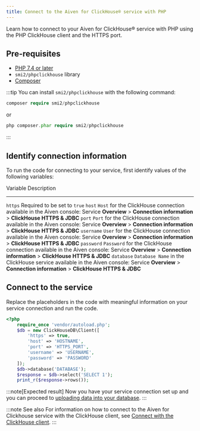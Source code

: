 ```yaml
---
title: Connect to the Aiven for ClickHouse® service with PHP
---
```


Learn how to connect to your Aiven for ClickHouse® service with PHP
using the PHP ClickHouse client and the HTTPS port.

## Pre-requisites

-   [PHP 7.4 or later](https://www.php.net/downloads)
-   `smi2/phpclickhouse` library
-   [Composer](https://getcomposer.org/)

:::tip
You can install `smi2/phpclickhouse` with the following command:

``` php
composer require smi2/phpclickhouse
```

or

``` php
php composer.phar require smi2/phpclickhouse
```
:::

## Identify connection information

To run the code for connecting to your service, first identify values of
the following variables:

  Variable     Description
  ------------ -------------------------------------------------------------------------------------------------------------------------------------------------------------
  `https`      Required to be set to `true`
  `host`       `Host` for the ClickHouse connection available in the Aiven console: Service **Overview** \> **Connection information** \> **ClickHouse HTTPS & JDBC**
  `port`       `Port` for the ClickHouse connection available in the Aiven console: Service **Overview** \> **Connection information** \> **ClickHouse HTTPS & JDBC**
  `username`   `User` for the ClickHouse connection available in the Aiven console: Service **Overview** \> **Connection information** \> **ClickHouse HTTPS & JDBC**
  `password`   `Password` for the ClickHouse connection available in the Aiven console: Service **Overview** \> **Connection information** \> **ClickHouse HTTPS & JDBC**
  `database`   `Database Name` in the ClickHouse service available in the Aiven console: Service **Overview** \> **Connection information** \> **ClickHouse HTTPS & JDBC**

## Connect to the service

Replace the placeholders in the code with meaningful information on your
service connection and run the code.

``` php
<?php
    require_once 'vendor/autoload.php';
    $db = new ClickHouseDB\Client([
        'https' => true,
        'host' => 'HOSTNAME',
        'port' => 'HTTPS_PORT',
        'username' => 'USERNAME',
        'password' => 'PASSWORD'
    ]);
    $db->database('DATABASE');
    $response = $db->select('SELECT 1');
    print_r($response->rows());
```

:::note[Expected result]
Now you have your service connection set up and you can proceed to
[uploading data into your database](load-dataset).
:::

:::note See also
For information on how to connect to the Aiven for Clickhouse service
with the ClickHouse client, see
[Connect with the ClickHouse client](/docs/products/clickhouse/howto/connect-with-clickhouse-cli).
:::
